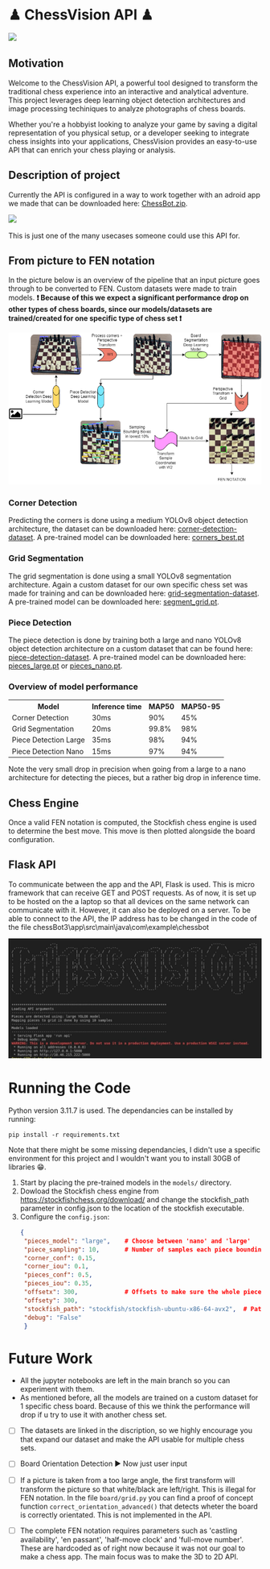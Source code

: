 # ♟ ChessVision API ♟
<p allign="center">
    <img src="https://github.com/MichielCreemers/ChessAR/blob/main/images/ChessVisionLogo.png" />
</p>

## Motivation
Welcome to the ChessVision API, a powerful tool designed to transform the traditional chess experience into an interactive and analytical adventure. This project leverages deep learning object detection architectures and image processing techiniques to analyze photographs of chess boards.

Whether you're a hobbyist looking to analyze your game by saving a digital representation of you physical setup, or a developer seeking to integrate chess insights into your applications, ChessVision provides an easy-to-use API that can enrich your chess playing or analysis.

## Description of project
Currently the API is configured in a way to work together with an adroid app we made that can be downloaded here: [ChessBot.zip](https://1drv.ms/u/s!AtF_ruDO-AX-kUiOVJsi6ivtiKqd?e=LOjFOB).

<p allign="center">
    <img src="https://github.com/MichielCreemers/ChessAR/blob/main/images/appje.png" />
</p>
This is just one of the many usecases someone could use this API for.

## From picture to FEN notation
In the picture below is an overview of the pipeline that an input picture goes through to be converted to FEN. Custom datasets were made to train models. **❗ Because of this we expect a significant performance drop on other types of chess boards, since our models/datasets are trained/created for one specific type of chess set ❗**

<p allign="center">
    <img src="https://github.com/MichielCreemers/ChessVision/blob/main/images/er_framework.png" />
</p>

### Corner Detection
Predicting the corners is done using a medium YOLOv8 object detection architecture, the dataset can be downloaded here: [corner-detection-dataset](https://universe.roboflow.com/chessar-c1hel/chess-board-detection-3jgw6). A pre-trained model can be downloaded here: [corners_best.pt](https://1drv.ms/u/s!AtF_ruDO-AX-kUTz1-GwVH9S7PBd?e=z4Oar3)

### Grid Segmentation
The grid segmentation is done using a small YOLOv8 segmentation architecture. Again a custom dataset for our own specific chess set was made for training and can be downloaded here: [grid-segmentation-dataset](https://universe.roboflow.com/chessar-c1hel/chess-board-detection-2). A pre-trained model can be downloaded here: [segment_grid.pt](https://1drv.ms/u/s!AtF_ruDO-AX-jiA2mkErqoB3VrHU?e=rlrAb1).

### Piece Detection
The piece detection is done by training both a large and nano YOLOv8 object detection architecture on a custom dataset that can be found here: [piece-detection-dataset](https://universe.roboflow.com/chessar-c1hel/chess_pieces_detection-7lqul). A pre-trained model can be downloaded here: [pieces_large.pt](https://1drv.ms/u/s!AtF_ruDO-AX-kUPtnTvaNnW-0rdN?e=6rK2Qc) or [pieces_nano.pt](https://1drv.ms/u/s!AtF_ruDO-AX-kUYP2Mp7a614Jh5J?e=Dv3fJ0).

### Overview of model performance
<table>
    <tr>
        <th> Model </th>
        <th> Inference time </th>
        <th> MAP50 </th>
        <th> MAP50-95 </th>
    </tr>
    <tr>
        <td> Corner Detection </td>
        <td> 30ms </td>
        <td> 90% </td>
        <td> 45% </td>
    </tr>
    <tr>
        <td> Grid Segmentation </td>
        <td> 20ms </td>
        <td> 99.8% </td>
        <td> 98% </td>
    </tr>
    <tr>
        <td> Piece Detection Large </td>
        <td> 35ms </td>
        <td> 98% </td>
        <td> 94% </td>
    </tr>
    <tr>
        <td> Piece Detection Nano </td>
        <td> 15ms </td>
        <td> 97% </td>
        <td> 94% </td>
    </tr>
</table>
Note the very small drop in precision when going from a large to a nano architecture for detecting the pieces, but a rather big drop in inference time. 

## Chess Engine
Once a valid FEN notation is computed, the Stockfish chess engine is used to determine the best move. This move is then plotted alongside the board configuration.

## Flask API
To communicate between the app and the API, Flask is used. This is micro framework that can receive GET and POST requests. As of now, it is set up to be hosted on the a laptop so that all devices on the same network can communicate with it. However, it can also be deployed on a server. To be able to connect to the API, the IP address has to be changed in the code of the file chessBot3\app\src\main\java\com\example\chessbot

<p allign="center">
    <img src="https://github.com/MichielCreemers/ChessVision/blob/main/images/test_images/chessvision.jpg" />
</p>

# Running the Code
Python version 3.11.7 is used. The dependancies can be installed by running:

```
pip install -r requirements.txt
```
Note that there might be some missing dependancies, I didn't use a specific environment for this project and I wouldn't want you to install 30GB of libraries 😁.

1. Start by placing the pre-trained models in the `models/` directory.
2. Dowload the Stockfish chess engine from https://stockfishchess.org/download/ and change the stockfish_path parameter in config.json to the location of the stockfish executable.
3. Configure the `config.json`:
   ```json
   {
    "pieces_model": "large",    # Choose between 'nano' and 'large'
    "piece_sampling": 10,       # Number of samples each piece bounding box is sampled
    "corner_conf": 0.15,
    "corner_iou": 0.1,
    "pieces_conf": 0.5,
    "pieces_iou": 0.35,
    "offsetx": 300,             # Offsets to make sure the whole pieces are visible after W1     
    "offsety": 300,
    "stockfish_path": "stockfish/stockfish-ubuntu-x86-64-avx2",  # Path to stockfish 
    "debug": "False"
    }
   ```


# Future Work
* All the jupyter notebooks are left in the main branch so you can experiment with them.
* As mentioned before, all the models are trained on a custom dataset for 1 specific chess board. Because of this we think the performance will drop if u try to use it with another chess set. 
  

- [ ] The datasets are linked in the discription, so we highly encourage you that expand our dataset and make the API usable for multiple chess sets.
- [ ] Board Orientation Detection ► Now just user input 
- [ ] If a picture is taken from a too large angle, the first transform will transform the picture so that white/black are left/right. This is illegal for FEN notation. In the file `board/grid.py` you can find a proof of concept function `correct_orientation_advanced()` that detects wheter the board is correctly orientated. This is not implemented in the API.
- [ ] The complete FEN notation requires parameters such as 'castling availability', 'en passant', 'half-move clock' and 'full-move number'. These are hardcoded as of right now because it was not our goal to make a chess app. The main focus was to make the 3D to 2D API.

